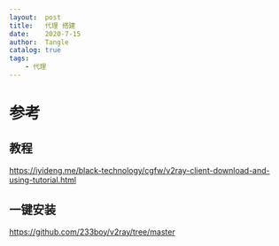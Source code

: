 ```yaml
---
layout:  post
title:   代理 搭建
date:    2020-7-15
author:  Tangle
catalog: true
tags:
    - 代理
---
```


# 参考

## 教程

https://iyideng.me/black-technology/cgfw/v2ray-client-download-and-using-tutorial.html

## 一键安装

https://github.com/233boy/v2ray/tree/master
